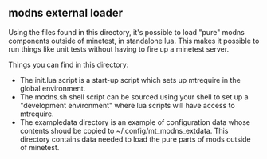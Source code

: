 ## modns external loader

Using the files found in this directory,
it's possible to load "pure" modns components outside of minetest,
in standalone lua.
This makes it possible to run things like unit tests
without having to fire up a minetest server.

Things you can find in this directory:

* The init.lua script is a start-up script which sets up mtrequire in the global environment.
* The modns.sh shell script can be sourced using your shell
	to set up a "development environment" where lua scripts will have access to mtrequire.
* The exampledata directory is an example of configuration data
	whose contents shoud be copied to ~/.config/mt\_modns\_extdata.
	This directory contains data needed to load the pure parts of mods outside of minetest.



